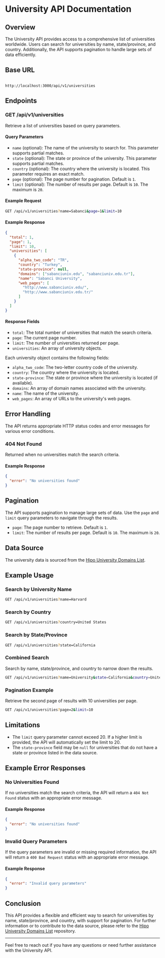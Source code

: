 # University API Documentation

## Overview

The University API provides access to a comprehensive list of universities worldwide. Users can search for universities by name, state/province, and country. Additionally, the API supports pagination to handle large sets of data efficiently.

## Base URL

```

http://localhost:3000/api/v1/universities

```

## Endpoints

### GET /api/v1/universities

Retrieve a list of universities based on query parameters.

#### Query Parameters

- `name` (optional): The name of the university to search for. This parameter supports partial matches.
- `state` (optional): The state or province of the university. This parameter supports partial matches.
- `country` (optional): The country where the university is located. This parameter requires an exact match.
- `page` (optional): The page number for pagination. Default is `1`.
- `limit` (optional): The number of results per page. Default is `10`. The maximum is `20`.

#### Example Request

```sh
GET /api/v1/universities?name=Sabanci&page=1&limit=10
```

#### Example Response

```json
{
  "total": 1,
  "page": 1,
  "limit": 10,
  "universities": [
    {
      "alpha_two_code": "TR",
      "country": "Turkey",
      "state-province": null,
      "domains": ["sabanciuniv.edu", "sabanciuniv.edu.tr"],
      "name": "Sabanci University",
      "web_pages": [
        "http://www.sabanciuniv.edu/",
        "http://www.sabanciuniv.edu.tr/"
      ]
    }
  ]
}
```

#### Response Fields

- `total`: The total number of universities that match the search criteria.
- `page`: The current page number.
- `limit`: The number of universities returned per page.
- `universities`: An array of university objects.

Each university object contains the following fields:

- `alpha_two_code`: The two-letter country code of the university.
- `country`: The country where the university is located.
- `state-province`: The state or province where the university is located (if available).
- `domains`: An array of domain names associated with the university.
- `name`: The name of the university.
- `web_pages`: An array of URLs to the university's web pages.

## Error Handling

The API returns appropriate HTTP status codes and error messages for various error conditions.

### 404 Not Found

Returned when no universities match the search criteria.

#### Example Response

```json
{
  "error": "No universities found"
}
```

## Pagination

The API supports pagination to manage large sets of data. Use the `page` and `limit` query parameters to navigate through the results.

- `page`: The page number to retrieve. Default is `1`.
- `limit`: The number of results per page. Default is `10`. The maximum is `20`.

## Data Source

The university data is sourced from the [Hipo University Domains List](https://github.com/Hipo/university-domains-list).

## Example Usage

### Search by University Name

```sh
GET /api/v1/universities?name=Harvard
```

### Search by Country

```sh
GET /api/v1/universities?country=United States
```

### Search by State/Province

```sh
GET /api/v1/universities?state=California
```

### Combined Search

Search by name, state/province, and country to narrow down the results.

```sh
GET /api/v1/universities?name=University&state=California&country=United States
```

### Pagination Example

Retrieve the second page of results with 10 universities per page.

```sh
GET /api/v1/universities?page=2&limit=10
```

## Limitations

- The `limit` query parameter cannot exceed 20. If a higher limit is provided, the API will automatically set the limit to 20.
- The `state-province` field may be `null` for universities that do not have a state or province listed in the data source.

## Example Error Responses

### No Universities Found

If no universities match the search criteria, the API will return a `404 Not Found` status with an appropriate error message.

#### Example Response

```json
{
  "error": "No universities found"
}
```

### Invalid Query Parameters

If the query parameters are invalid or missing required information, the API will return a `400 Bad Request` status with an appropriate error message.

#### Example Response

```json
{
  "error": "Invalid query parameters"
}
```

## Conclusion

This API provides a flexible and efficient way to search for universities by name, state/province, and country, with support for pagination. For further information or to contribute to the data source, please refer to the [Hipo University Domains List](https://github.com/Hipo/university-domains-list) repository.

---

Feel free to reach out if you have any questions or need further assistance with the University API.
